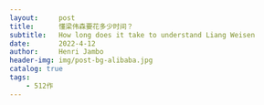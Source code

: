 ```yaml
---
layout:     post
title:      懂梁伟森要花多少时间？
subtitle:   How long does it take to understand Liang Weisen
date:       2022-4-12
author:     Henri Jambo
header-img: img/post-bg-alibaba.jpg
catalog: true
tags:
    - 512作
---
```



